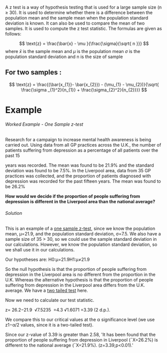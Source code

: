 A z test is a way of hypothesis testing that is used for a large sample size (n ≥ 30). It is used to determine whether there is a difference between the population mean and the sample mean when the population standard deviation is known. It can also be used to compare the mean of two samples. It is used to compute the z test statistic. The formulas are given as follows:

$$
\text{z} = \frac{\bar{x} - \mu }{\frac{\sigma}{\sqrt{ n }}}
$$
where $\bar{x}$ is the sample mean and $\mu$ is the population mean $\sigma$ is the population standard deviation and n is the size of sample

## For two samples : 
$$
\text{z} = \frac{(\bar{x_{1}}- \bar{x_{2}}) - (\mu_{1} - \mu_{2})}{\sqrt{ \frac{\sigma _{1}^2}{n_{1}} +  \frac{\sigma_{2}^2}{n_{2}}}}
$$
# Example
###### Worked Example - One Sample _z_-test

Research for a campaign to increase mental health awareness is being carried out. Using data from all GP practices across the U.K., the number of patients suffering from depression as a percentage of all patients over the past 15

years was recorded. The mean was found to be 21.9% and the standard deviation was found to be 7.5%. In the Liverpool area, data from 35 GP practices was collected, and the proportion of patients diagnosed with depression was recorded for the past fifteen years. The mean was found to be 26.2%

**How would we decide if the proportion of people suffering from depression is different in the Liverpool area than the national average?**

###### Solution

This is an example of a [one sample z](https://www.ncl.ac.uk/webtemplate/ask-assets/external/maths-resources/psychology/parametric-hypothesis-tests.html#z-tests_-_Population_variance_known)[-test](https://www.ncl.ac.uk/webtemplate/ask-assets/external/maths-resources/psychology/parametric-hypothesis-tests.html#z-tests_-_Population_variance_known), since we know the population mean, μ=21.9, and the population standard deviation, σ=7.5. We also have a sample size of 35 > 30, so we could use the sample standard deviation in our calculations. However, we know the population standard deviation, so we shall use it in our calculations.

Our hypotheses are: H0:μ=21.9H1:μ≠21.9

So the null hypothesis is that the proportion of people suffering from depression in the Liverpool area is no different from the proportion in the U.K. Whereas the alternative hypothesis is that the proportion of people suffering from depression in the Liverpool area differs from the U.K. average. We have a [two tailed test](https://www.ncl.ac.uk/webtemplate/ask-assets/external/maths-resources/psychology/introduction-to-hypothesis-testing.html#One_and_Two_Tailed_Tests) here.

Now we need to calculate our test statistic.

z= 26.2−21.9  √7.5235  =4.3 √1.6071 =3.39 (2 d.p.).

We compare this to our critical values at the α significance level (we use z1−α/2 values, since it is a two-tailed test).

Since our z-value of 3.39 is greater than 2.58, 'It has been found that the proportion of people suffering from depression in Liverpool (¯X=26.2%) is different to the national average (¯X=21.9%). (z=3.39,p<0.01).'